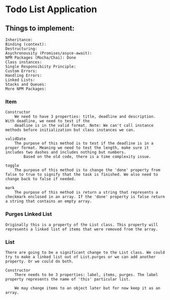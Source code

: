 # Todo List Application #

## Things to implement:
    Inheritance:
    Binding (context):
    Destructuring:
    Asychronousity (Promises/asyce-await):
    NPM Packages (Mocha/Chai): Done
    Class instances:
    Single Responsibiity Principle:
    Custom Errors:
    Handling Errors:
    Linked Lists:
    Stacks and Queues:
    More NPM Packages:

### Item
    Constructor
        We need to have 3 properties: title, deadline and description. With deadline, we need to test if the
        deadline is in the valid format. Note: We can't call instance methods before initialization but class instances we can.

    validDate
        The purpose of this method is to test if the deadline is in a proper format. Meaning we need to test the length, make sure it includes two dashes and includes nothing but numbers.
            Based on the old code, there is a time complexity issue.

    toggle
        The purpose of this method is to change the 'done' property from false to true to signify that the task is finished. We also need to change back to false if needed.

    mark
        The purpose of this method is return a string that represents a checkmark enclosed in an array. If the 'done' property is false return a string that contains an empty array.

### Purges Linked List
    Originally this is a property of the List class. This property will represents a linked list of items that were removed from the array.

### List
    There are going to be a significant change to the List class. We could try to make a linked list out of List.purges or we can add another property. Or we could do both.

    Constructor
        There needs to be 3 properties: label, items, purges. The label property represents the name of 'this' particular list.

        We may change items to an object later but for now keep it as an array.

